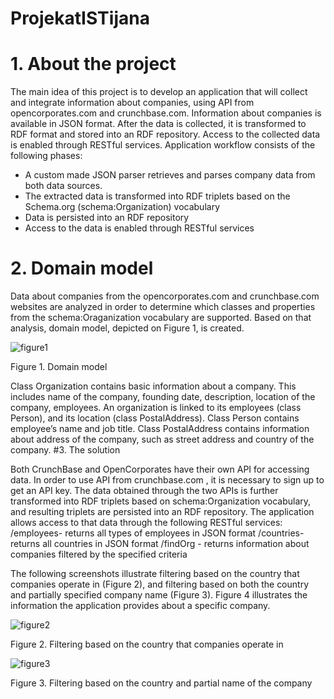 ProjekatISTijana
================
# 1. About the project
The main idea of this project is to develop an application that will collect and integrate information about companies, using API from opencorporates.com and crunchbase.com. Information about companies is available in JSON format.
After the data is collected, it is transformed to RDF format and stored into an RDF   repository. Access to the collected data is enabled through RESTful services.
Application workflow consists of the following phases:

*	A custom made JSON parser retrieves and parses company data from both data sources.
*	The extracted data is transformed into RDF triplets based on the Schema.org (schema:Organization)  vocabulary
*	Data is persisted into an RDF repository
*	Access to the data is enabled through RESTful services

# 2.	Domain model

Data about companies from the opencorporates.com and crunchbase.com websites are analyzed in order to determine which classes and properties from the schema:Oraganization vocabulary are supported. Based on that analysis, domain model, depicted on Figure 1, is created.

![figure1](https://cloud.githubusercontent.com/assets/8823815/4350478/fea95422-41eb-11e4-9c01-c58ba62918d3.jpg)

Figure 1. Domain model

Class Organization contains basic information about a company. This includes name of the company, founding date, description, location of the company, employees.  An organization is linked to its employees (class Person), and its location (class PostalAddress).
Class Person contains employee’s name and job title.
Class PostalAddress contains information about address of the company, such as street address and country of the company.
#3.	The solution

Both CrunchBase and OpenCorporates have their own API for accessing data. In order to use API from crunchbase.com , it is necessary to sign up to get an API key. 
The data obtained through the two APIs is further transformed into RDF triplets based on schema:Organization vocabulary, and resulting triplets are persisted into an RDF repository. The application allows access to that data through the following RESTful services:
/employees- returns all types of employees in JSON format
/countries- returns all countries in JSON format
/findOrg - returns information about companies filtered by the specified criteria

The following screenshots illustrate filtering based on the country that companies operate in (Figure 2), and filtering based on both the country and partially specified company name (Figure 3).
Figure 4 illustrates the information the application provides about a specific company.

![figure2](https://cloud.githubusercontent.com/assets/8823815/4350503/f94ac4be-41ed-11e4-805b-30a89f31dc10.png)

Figure 2. Filtering based on the country that companies operate in

![figure3](https://cloud.githubusercontent.com/assets/8823815/4350517/ad3fe12a-41ee-11e4-8995-53c9094b1288.png)

Figure 3. Filtering based on the country and partial name of the company
